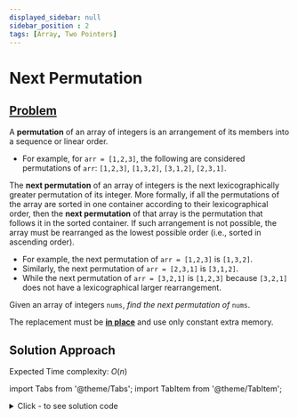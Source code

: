 ```yaml
---
displayed_sidebar: null
sidebar_position : 2
tags: [Array, Two Pointers]
---
```


# Next Permutation

## [Problem](https://leetcode.com/problems/next-permutation/)

<p>A <strong>permutation</strong> of an array of integers is an arrangement of its members into a sequence or linear order.</p>

<ul>
	<li>For example, for <code>arr = [1,2,3]</code>, the following are considered permutations of <code>arr</code>: <code>[1,2,3]</code>, <code>[1,3,2]</code>, <code>[3,1,2]</code>, <code>[2,3,1]</code>.</li>
</ul>

<p>The <strong>next permutation</strong> of an array of integers is the next lexicographically greater permutation of its integer. More formally, if all the permutations of the array are sorted in one container according to their lexicographical order, then the <strong>next permutation</strong> of that array is the permutation that follows it in the sorted container. If such arrangement is not possible, the array must be rearranged as the lowest possible order (i.e., sorted in ascending order).</p>

<ul>
	<li>For example, the next permutation of <code>arr = [1,2,3]</code> is <code>[1,3,2]</code>.</li>
	<li>Similarly, the next permutation of <code>arr = [2,3,1]</code> is <code>[3,1,2]</code>.</li>
	<li>While the next permutation of <code>arr = [3,2,1]</code> is <code>[1,2,3]</code> because <code>[3,2,1]</code> does not have a lexicographical larger rearrangement.</li>
</ul>

<p>Given an array of integers <code>nums</code>, <em>find the next permutation of</em> <code>nums</code>.</p>

<p>The replacement must be <strong><a href="http://en.wikipedia.org/wiki/In-place_algorithm" target="_blank">in place</a></strong> and use only constant extra memory.</p>

## Solution Approach

Expected Time complexity: $O(n)$

import Tabs from '@theme/Tabs';
import TabItem from '@theme/TabItem';

<details><summary>Click - to see solution code</summary>

<Tabs>
<TabItem value="cpp" label="C++">

```cpp
class Solution {
   public:
    void nextPermutation(vector<int>& nums) {
        int n, i, j;
        n = nums.size();
        if (n == 1) return;
        i = n - 2;
        while (i >= 0 && nums[i + 1] <= nums[i]) {
            i--;
        }
        if (i >= 0) {
            j = n - 1;
            while (nums[j] <= nums[i]) j--;
            int temp = nums[i];
            nums[i] = nums[j];
            nums[j] = temp;
            reverse(nums.begin() + i + 1, nums.end());
            return;
        }
        reverse(nums.begin(), nums.end());
        return;
    }
};

```
</TabItem>
</Tabs>

</details>
